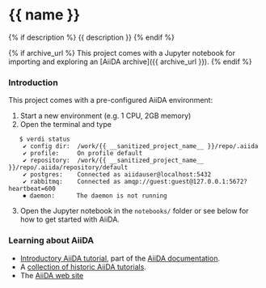 # {{ name }}
{% if description %}
{{ description }}
{% endif %}

{% if archive_url %}
This project comes with a Jupyter notebook for importing and exploring an [AiiDA archive]({{ archive_url }}).
{% endif %}

### Introduction

This project comes with a pre-configured AiiDA environment:

 1. Start a new environment (e.g. 1 CPU, 2GB memory)
 2. Open the terminal and type
 ```
    $ verdi status
     ✔ config dir:  /work/{{ __sanitized_project_name__ }}/repo/.aiida
     ✔ profile:     On profile default
     ✔ repository:  /work/{{ __sanitized_project_name__ }}/repo/.aiida/repository/default
     ✔ postgres:    Connected as aiidauser@localhost:5432
     ✔ rabbitmq:    Connected as amqp://guest:guest@127.0.0.1:5672?heartbeat=600
     ⏺ daemon:      The daemon is not running
 ```
 3. Open the Jupyter notebook in the `notebooks/` folder or see below for how to get started with AiiDA.

### Learning about AiiDA

 * [Introductory AiiDA tutorial](https://aiida.readthedocs.io/projects/aiida-core/en/latest/intro/tutorial.html), part of the [AiiDA documentation](https://aiida.readthedocs.io).
 * A [collection of historic AiiDA tutorials](https://aiida-tutorials.readthedocs.io/en/latest/).
 * The [AiiDA web site](http://www.aiida.net)
